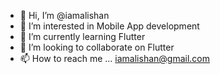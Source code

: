 - 👋 Hi, I’m @iamalishan
- 👀 I’m interested in Mobile App development 
- 🌱 I’m currently learning Flutter
- 💞️ I’m looking to collaborate on Flutter
- 📫 How to reach me ...
  iamalishan@gmail.com

<!---
iamalishan/iamalishan is a ✨ special ✨ repository because its `README.md` (this file) appears on your GitHub profile.
You can click the Preview link to take a look at your changes.
--->
